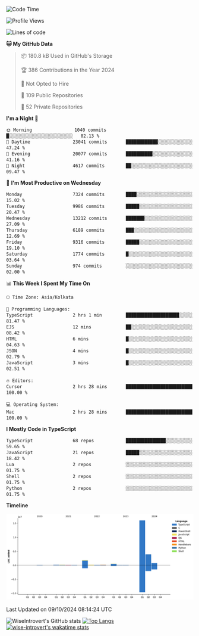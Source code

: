 <!--START_SECTION:waka-->
![Code Time](http://img.shields.io/badge/Code%20Time-1%2C645%20hrs%2057%20mins-blue)

![Profile Views](http://img.shields.io/badge/Profile%20Views-4-blue)

![Lines of code](https://img.shields.io/badge/From%20Hello%20World%20I%27ve%20Written-23.5%20million%20lines%20of%20code-blue)

**🐱 My GitHub Data** 

> 📦 180.8 kB Used in GitHub's Storage 
 > 
> 🏆 386 Contributions in the Year 2024
 > 
> 🚫 Not Opted to Hire
 > 
> 📜 109 Public Repositories 
 > 
> 🔑 52 Private Repositories 
 > 
**I'm a Night 🦉** 

```text
🌞 Morning                1040 commits        █░░░░░░░░░░░░░░░░░░░░░░░░   02.13 % 
🌆 Daytime                23041 commits       ████████████░░░░░░░░░░░░░   47.24 % 
🌃 Evening                20077 commits       ██████████░░░░░░░░░░░░░░░   41.16 % 
🌙 Night                  4617 commits        ██░░░░░░░░░░░░░░░░░░░░░░░   09.47 % 
```
📅 **I'm Most Productive on Wednesday** 

```text
Monday                   7324 commits        ████░░░░░░░░░░░░░░░░░░░░░   15.02 % 
Tuesday                  9986 commits        █████░░░░░░░░░░░░░░░░░░░░   20.47 % 
Wednesday                13212 commits       ███████░░░░░░░░░░░░░░░░░░   27.09 % 
Thursday                 6189 commits        ███░░░░░░░░░░░░░░░░░░░░░░   12.69 % 
Friday                   9316 commits        █████░░░░░░░░░░░░░░░░░░░░   19.10 % 
Saturday                 1774 commits        █░░░░░░░░░░░░░░░░░░░░░░░░   03.64 % 
Sunday                   974 commits         ░░░░░░░░░░░░░░░░░░░░░░░░░   02.00 % 
```


📊 **This Week I Spent My Time On** 

```text
🕑︎ Time Zone: Asia/Kolkata

💬 Programming Languages: 
TypeScript               2 hrs 1 min         ████████████████████░░░░░   81.47 % 
EJS                      12 mins             ██░░░░░░░░░░░░░░░░░░░░░░░   08.42 % 
HTML                     6 mins              █░░░░░░░░░░░░░░░░░░░░░░░░   04.63 % 
JSON                     4 mins              █░░░░░░░░░░░░░░░░░░░░░░░░   02.79 % 
JavaScript               3 mins              █░░░░░░░░░░░░░░░░░░░░░░░░   02.51 % 

🔥 Editors: 
Cursor                   2 hrs 28 mins       █████████████████████████   100.00 % 

💻 Operating System: 
Mac                      2 hrs 28 mins       █████████████████████████   100.00 % 
```

**I Mostly Code in TypeScript** 

```text
TypeScript               68 repos            ███████████████░░░░░░░░░░   59.65 % 
JavaScript               21 repos            █████░░░░░░░░░░░░░░░░░░░░   18.42 % 
Lua                      2 repos             ░░░░░░░░░░░░░░░░░░░░░░░░░   01.75 % 
Shell                    2 repos             ░░░░░░░░░░░░░░░░░░░░░░░░░   01.75 % 
Python                   2 repos             ░░░░░░░░░░░░░░░░░░░░░░░░░   01.75 % 
```



**Timeline**

![Lines of Code chart](https://raw.githubusercontent.com/wise-introvert/wise-introvert/master/assets/bar_graph.png)


 Last Updated on 09/10/2024 08:14:24 UTC
<!--END_SECTION:waka-->

![WiseIntrovert's GitHub stats](https://github-readme-stats.vercel.app/api?username=wise-introvert&count_private=true&show_icons=true)
[![Top Langs](https://github-readme-stats.vercel.app/api/top-langs/?username=wise-introvert&langs_count=10)](https://github.com/anuraghazra/github-readme-stats)
[![wise-introvert's wakatime stats](https://github-readme-stats.vercel.app/api/wakatime?username=wiseintrovert)](https://github.com/anuraghazra/github-readme-stats)
